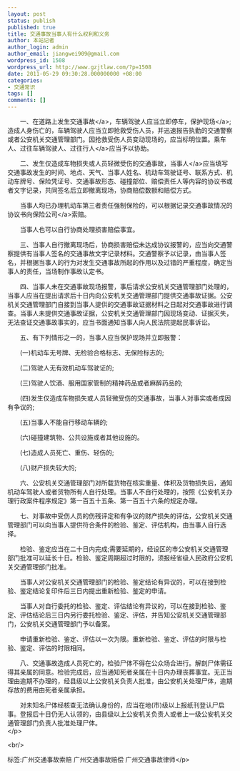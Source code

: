 ```yaml
---
layout: post
status: publish
published: true
title: 交通事故当事人有什么权利和义务
author: 本站记者
author_login: admin
author_email: jiangwei909@gmail.com
wordpress_id: 1508
wordpress_url: http://www.gzjtlaw.com/?p=1508
date: 2011-05-29 09:30:28.000000000 +08:00
categories:
- 交通常识
tags: []
comments: []
---
```

<p><p><p>　　一、在道路上发生<a>交通事故<&#47;a>，车辆驾驶人应当立即停车，<a>保护现场<&#47;a>;造成人身伤亡的，车辆驾驶人应当立即抢救受伤人员，并迅速报告执勤的交通警察或者公安机关交通管理部门。因抢救受伤人员变动现场的，应当标明位置。乘车人、过往车辆驾驶人、过往<a>行人<&#47;a>应当予以协助。 <p>　　二、发生仅造成车物损失或人员轻微受伤的交通事故，<a>当事人<&#47;a>应当填写交通事故发生的时间、地点、天气、当事人姓名、机动车驾驶证号、联系方式、机动车牌号、保险凭证号、交通事故形态、碰撞部位、赔偿责任人等内容的协议书或者文字记录，共同签名后立即撤离现场，协商赔偿数额和赔偿方式。 <p>　　当事人均已办理机动车第三者责任强制保险的，可以根据记录交通事故情况的协议书向<a>保险公司<&#47;a>索赔。 <p>　　当事人也可以自行协商处理损害赔偿事宜。 <p>　　三、当事人自行撤离现场后，协商损害赔偿未达成协议报警的，应当向交通警察提供有当事人签名的交通事故文字记录材料。交通警察予以记录，由当事人签名，并根据当事人的行为对发生交通事故所起的作用以及过错的严重程度，确定当事人的责任，当场制作事故认定书。 <p>　　四、当事人未在交通事故现场报警，事后请求公安机关交通管理部门处理的，当事人应当在提出请求后十日内向公安机关交通管理部门提供交通事故证据。公安机关交通管理部门自接到当事人提供的交通事故证据材料之日起对交通事故进行调查。当事人未提供交通事故证据，公安机关交通管理部门因现场变动、证据灭失，无法查证交通事故事实的，应当书面通知当事人向人民法院提起民事诉讼。 <p>　　五、有下列情形之一的，当事人应当保护现场并立即报警： <p>　　(一)机动车无号牌、无检验合格标志、无保险标志的; <p>　　(二)驾驶人无有效机动车驾驶证的; <p>　　(三)驾驶人饮酒、服用国家管制的精神药品或者麻醉药品的; <p>　　(四)发生仅造成车物损失或人员轻微受伤的交通事故，当事人对事实或者成因有争议的; <p>　　(五)当事人不能自行移动车辆的; <p>　　(六)碰撞建筑物、公共设施或者其他设施的。 <p>　　(七)造成人员死亡、重伤、轻伤的; <p>　　(八)财产损失较大的; <p>　　六、公安机关交通管理部门对所载货物在核实重量、体积及货物损失后，通知机动车驾驶人或者货物所有人自行处理。当事人不自行处理的，按照《公安机关办理行政案件程序规定》第一百五十五条、第一百五十六条的规定办理。 <p>　　七、对事故中受伤人员的伤残评定和有争议的财产损失的评估，公安机关交通管理部门可以向当事人提供符合条件的检验、鉴定、评估机构，由当事人自行选择。 <p>　　检验、鉴定应当在二十日内完成;需要延期的，经设区的市公安机关交通管理部门批准可以延长十日。检验、鉴定周期超过时限的，须报经省级人民政府公安机关交通管理部门批准。 <p>　　当事人对公安机关交通管理部门的检验、鉴定结论有异议的，可以在接到检验、鉴定结论复印件后三日内提出重新检验、鉴定的申请。 <p>　　当事人对自行委托的检验、鉴定、评估结论有异议的，可以在接到检验、鉴定、评估结论后三日内另行委托检验、鉴定、评估，并告知公安机关交通管理部门，公安机关交通管理部门予以备案。 <p>　　申请重新检验、鉴定、评估以一次为限。重新检验、鉴定、评估的时限与检验、鉴定、评估的时限相同。 <p>　　八、交通事故造成人员死亡的，检验尸体不得在公众场合进行。解剖尸体需征得其亲属的同意。检验完成后，应当通知死者亲属在十日内办理丧葬事宜。无正当理由逾期不办理的，经县级以上公安机关负责人批准，由公安机关处理尸体，逾期存放的费用由死者亲属承担。 <p>　　对未知名尸体经核查无法确认身份的，应当在地(市)级以上报纸刊登认尸启事。登报后十日仍无人认领的，由县级以上公安机关负责人或者上一级公安机关交通管理部门负责人批准处理尸体。 <br><&#47;p><br&#47;><p>标签:广州交通事故索赔 广州交通事故赔偿 广州交通事故律师<&#47;p>
